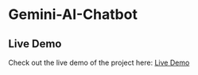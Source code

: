 # Gemini-AI-Chatbot

## Live Demo  
Check out the live demo of the project here: [Live Demo](https://farah-gemini.netlify.app/)